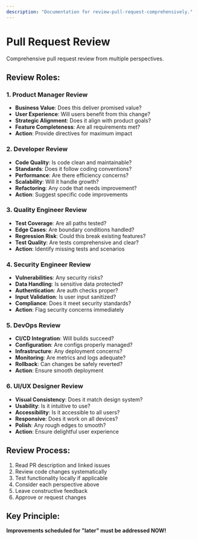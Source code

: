 ```yaml
---
description: "Documentation for review-pull-request-comprehensively."
---
```


# Pull Request Review

Comprehensive pull request review from multiple perspectives.

## Review Roles:

### 1. Product Manager Review
- **Business Value**: Does this deliver promised value?
- **User Experience**: Will users benefit from this change?
- **Strategic Alignment**: Does it align with product goals?
- **Feature Completeness**: Are all requirements met?
- **Action**: Provide directives for maximum impact

### 2. Developer Review
- **Code Quality**: Is code clean and maintainable?
- **Standards**: Does it follow coding conventions?
- **Performance**: Are there efficiency concerns?
- **Scalability**: Will it handle growth?
- **Refactoring**: Any code that needs improvement?
- **Action**: Suggest specific code improvements

### 3. Quality Engineer Review
- **Test Coverage**: Are all paths tested?
- **Edge Cases**: Are boundary conditions handled?
- **Regression Risk**: Could this break existing features?
- **Test Quality**: Are tests comprehensive and clear?
- **Action**: Identify missing tests and scenarios

### 4. Security Engineer Review
- **Vulnerabilities**: Any security risks?
- **Data Handling**: Is sensitive data protected?
- **Authentication**: Are auth checks proper?
- **Input Validation**: Is user input sanitized?
- **Compliance**: Does it meet security standards?
- **Action**: Flag security concerns immediately

### 5. DevOps Review
- **CI/CD Integration**: Will builds succeed?
- **Configuration**: Are configs properly managed?
- **Infrastructure**: Any deployment concerns?
- **Monitoring**: Are metrics and logs adequate?
- **Rollback**: Can changes be safely reverted?
- **Action**: Ensure smooth deployment

### 6. UI/UX Designer Review
- **Visual Consistency**: Does it match design system?
- **Usability**: Is it intuitive to use?
- **Accessibility**: Is it accessible to all users?
- **Responsive**: Does it work on all devices?
- **Polish**: Any rough edges to smooth?
- **Action**: Ensure delightful user experience

## Review Process:
1. Read PR description and linked issues
2. Review code changes systematically
3. Test functionality locally if applicable
4. Consider each perspective above
5. Leave constructive feedback
6. Approve or request changes

## Key Principle:
**Improvements scheduled for "later" must be addressed NOW!**
